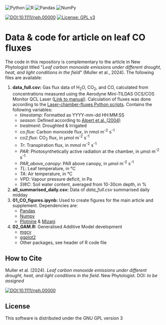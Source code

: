 ![Python](https://img.shields.io/badge/python-3670A0?style=for-the-badge&logo=python&logoColor=ffdd54)
![R](https://img.shields.io/badge/r-%23276DC3.svg?style=for-the-badge&logo=r&logoColor=white)
![Pandas](https://img.shields.io/badge/pandas-%23150458.svg?style=for-the-badge&logo=pandas&logoColor=white)
![NumPy](https://img.shields.io/badge/numpy-%23013243.svg?style=for-the-badge&logo=numpy&logoColor=white)


[![DOI:10.1111/nph.00000](http://img.shields.io/badge/DOI-10.1111/nph.00000-a7d37d.svg)](https://doi.org/10.1111/nph.00000)
[![License: GPL v3](https://img.shields.io/badge/License-GPLv3-blue.svg)](https://www.gnu.org/licenses/gpl-3.0)

# Data & code for article on leaf CO fluxes

The code in this repository is complementary to the article in New Phytologist titled "*Leaf carbon monoxide emissions under different drought, heat, and light conditions in the field*" (Muller et al., 2024). The following files are available:

1. **data_full.csv:** Gas flux data of H<sub>2</sub>O, CO<sub>2</sub>, and CO, calculated from concentrations measured using the Aerodyne Mini-TILDAS OCS/COS Monitor QCL Laser ([Link to manual](https://www.aerodyne.com/wp-content/uploads/2021/11/OCS_COS.pdf)). Calculation of fluxes was done according to the [Laser-chamber-fluxes Python scripts](https://github.com/kebasaa/Laser-chamber-fluxes). Contains the following variables:
    - _timestamp_: Formatted as YYYY-mm-dd HH:MM:SS
	- _season_: Defined according to [Alpert et al. (2004)](https://doi.org/10.1002/joc.1037)
	- _treatment_: Droughted & Irrigated
	- _co.flux_: Carbon monoxide flux, in nmol m<sup>-2</sup> s<sup>-1</sup>
	- _co2.flux_: CO<sub>2</sub> flux, in μmol m<sup>-2</sup> s<sup>-1</sup>
	- _Tr_: Transpiration flux, in mmol m<sup>-2</sup> s<sup>-1</sup>
	- _PAR_: Photosynthetically active radiation at the chamber, in μmol m<sup>-2</sup> s<sup>-1</sup>
    - _PAR_above_canopy_: PAR above canopy, in μmol m<sup>-2</sup> s<sup>-1</sup>
	- _TL_: Leaf temperature, in °C
	- _TA_: Air temperature, in °C
	- _VPD_: Vapour pressure deficit, in Pa
	- _SWC_: Soil water content, averaged from 10-30cm depth, in %
2. **all_summarised_daily.csv:** Data of *data_full.csv* summarised daily midday
3. **01_CO_figures.ipynb:** Used to create figures for the main article and supplement. Dependencies are:
    - [Pandas](https://pandas.pydata.org/)
    - [Numpy](https://numpy.org/)
    - [Plotnine](https://plotnine.readthedocs.io/en/stable/) & [Mizani](https://plotnine.readthedocs.io/en/stable/tutorials/miscellaneous-manipulating-date-breaks-and-date-labels.html)
4. **02_GAM.R:** Generalised Additive Model development
    - [mgcv](https://cran.r-project.org/web/packages/mgcv/index.html)
	- [ggplot2](https://ggplot2.tidyverse.org/)
	- Other packages, see header of R code file

## How to Cite

Muller et al. (2024). *Leaf carbon monoxide emissions under different drought, heat, and light conditions in the field*. New Phytologist. DOI: _to be assigned_

[![DOI:10.1111/nph.00000](http://img.shields.io/badge/DOI-10.1111/nph.00000-a7d37d.svg)](https://doi.org/10.1111/nph.00000)

## License

This software is distributed under the GNU GPL version 3

